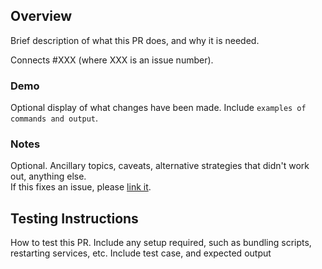 ## Overview
Brief description of what this PR does, and why it is needed.

Connects #XXX (where XXX is an issue number).

### Demo
Optional display of what changes have been made. Include `examples of commands and output`.

### Notes
Optional. Ancillary topics, caveats, alternative strategies that didn't work out, anything else.  
If this fixes an issue, please [link it](https://help.github.com/articles/autolinked-references-and-urls/). 

## Testing Instructions
How to test this PR. Include any setup required, such as bundling scripts, restarting services, etc. Include test case,
and expected output